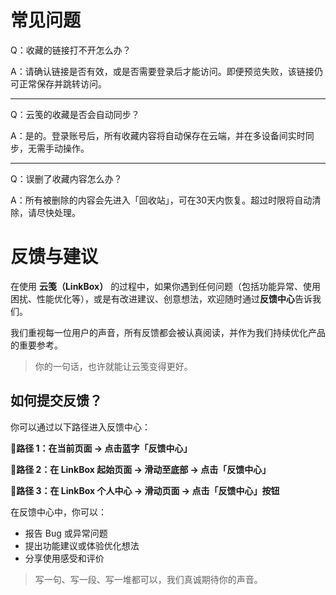 # 常见问题

Q：收藏的链接打不开怎么办？

A：请确认链接是否有效，或是否需要登录后才能访问。即便预览失败，该链接仍可正常保存并跳转访问。

---

Q：云笺的收藏是否会自动同步？

A：是的。登录账号后，所有收藏内容将自动保存在云端，并在多设备间实时同步，无需手动操作。

---

Q：误删了收藏内容怎么办？

A：所有被删除的内容会先进入「回收站」，可在30天内恢复。超过时限将自动清除，请尽快处理。

# 反馈与建议

在使用 **云笺（LinkBox）** 的过程中，如果你遇到任何问题（包括功能异常、使用困扰、性能优化等），或是有改进建议、创意想法，欢迎随时通过**反馈中心**告诉我们。

我们重视每一位用户的声音，所有反馈都会被认真阅读，并作为我们持续优化产品的重要参考。

> 你的一句话，也许就能让云笺变得更好。

## 如何提交反馈？

你可以通过以下路径进入反馈中心：

📍**路径 1：在当前页面 → 点击蓝字「反馈中心」**

📍**路径 2：在 LinkBox 起始页面 → 滑动至底部 → 点击「反馈中心」**

📍**路径 3：在 LinkBox 个人中心 → 滑动页面 → 点击「反馈中心」按钮**

在反馈中心中，你可以：

- 报告 Bug 或异常问题
- 提出功能建议或体验优化想法
- 分享使用感受和评价

> 写一句、写一段、写一堆都可以，我们真诚期待你的声音。